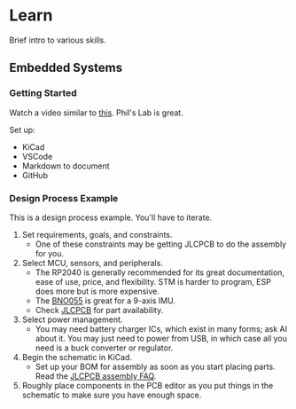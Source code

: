 # Learn

Brief intro to various skills.

## Embedded Systems

### Getting Started

Watch a video similar to [this](https://www.youtube.com/watch?v=aVUqaB0IMh4). Phil's Lab is great.

Set up:

- KiCad
- VSCode
- Markdown to document
- GitHub

### Design Process Example

This is a design process example. You'll have to iterate.

1. Set requirements, goals, and constraints. 
    - One of these constraints may be getting JLCPCB to do the assembly for you.
2. Select MCU, sensors, and peripherals. 
    - The RP2040 is generally recommended for its great documentation, ease of use, price, and flexibility. STM is harder to program, ESP does more but is more expensive.
    - The [BNO055](https://www.bosch-sensortec.com/products/smart-sensor-systems/bno055/) is great for a 9-axis IMU.
    - Check [JLCPCB](https://jlcpcb.com/parts) for part availability.
3. Select power management. 
    - You may need battery charger ICs, which exist in many forms; ask AI about it. You may just need to power from USB, in which case all you need is a buck converter or regulator.
4. Begin the schematic in KiCad.
    - Set up your BOM for assembly as soon as you start placing parts. Read the [JLCPCB assembly FAQ](https://jlcpcb.com/help/article/pcb-assembly-faqs).
5. Roughly place components in the PCB editor as you put things in the schematic to make sure you have enough space.
